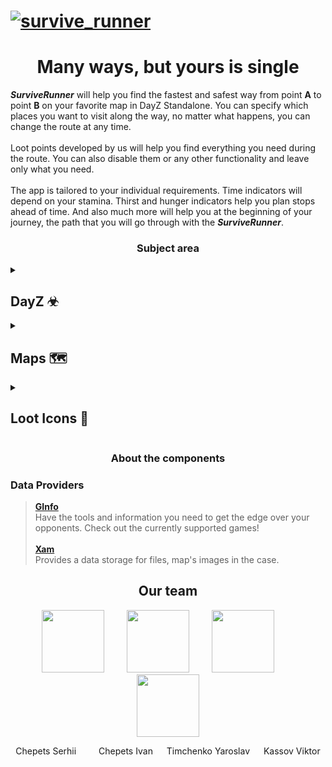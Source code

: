 # [![survive_runner](https://raw.githubusercontent.com/SaintZet/SurviveRunner/dev/Media/gh_banner.png)](https://github.com/SaintZet/SurviveRunner)

<div align="center">
  <h1> Many ways, but yours is single </h1>
</div>

  ***SurviveRunner*** will help you find the fastest and safest way from point **A** to point **B** on your favorite map in DayZ Standalone. You can specify which places you want to visit along the way, no matter what happens, you can change the route at any time.<br>
  <br>
  Loot points developed by us will help you find everything you need during the route. You can also disable them or any other functionality and leave only what you need.<br>
  <br>
  The app is tailored to your individual requirements. Time indicators will depend on your stamina. Thirst and hunger indicators help you plan stops ahead of time.
And also much more will help you at the beginning of your journey, the path that you will go through with the ***SurviveRunner***.


<div align="center">
  <h3> Subject area </h3>
</div>

<details><summary><h2>DayZ  ☣</h2></summary>
  DayZ is an postapocalyptic open world zombie survival game set on the map of Chernarus which is based on a real rural area in the czech republic.<br>
  <br>
  You are a lonely survivor - hungry, and lost in this huge hostile world. Search through the abandoned remains of civilication for food and weapons, fend of zombies and survive against other human players.<br>
<br>
Get DayZ at https://dayz.com
</details>

<details><summary><h2>Maps  🗺</h2></summary>
  We are developing a large variety of maps for the <b>DayZ Standalone</b>. Maps even comes with two different types:

<li> A <i>topographic</i> map that is useful for navigating by using contours, highlighted roads, buildings, rail tracks, and much more.</li>
<li> A <i>satellite</i> map which allows a focus on the game's terrain.</li><br>
  
  We developing the classical [Chernarus](https://dayz.fandom.com/wiki/Chernarus "fandom") and [Livonia](https://dayz.fandom.com/wiki/Livonia "fandom") maps as well as additional maps, such as:

[Namalsk](https://steamcommunity.com/sharedfiles/filedetails/?id=2289461232&searchtext=Namalsk "steamcommunity"): The famous mod featuring a winter setting
  
[Banov](https://steamcommunity.com/sharedfiles/filedetails/?id=2415195639&searchtext=Banov "steamcommunity"): First map inspired by the diverse Slovak landscape. Its size is 256 km2.
  
[Esseker](https://steamcommunity.com/sharedfiles/filedetails/?id=2462896799&searchtext=Esseker "steamcommunity"): Is a 12km2 post-apocalyptic map originally made for Arma 3 which is still playable.
  
[Takistan](https://steamcommunity.com/sharedfiles/filedetails/?id=2563233742 "steamcommunity"): A mountainous and relatively undeveloped region,
Central Takistan is one of the largest provinces in the country.

This list will certainly grow!

</details>

<details><summary><h2>Loot Icons   📌</h2></summary>
  The standalone version of DayZ changed the way mining works to a large extent. Almost every building is now available and has almost the same chance for items of the same type.<br>
  <br>
  But there are special buildings containing <i>war loot</i>, <i>farms</i> and <i>more</i>. We will highlight these special buildings and add many important landmarks to help users find their current location on the map.<br>
<br>
These attractions will include <i>lighthouses</i>, <i>water towers</i>, <i>ponds</i>, <i>deer</i>, <i>water pumps</i>, and <b>more</b>.

</details>

<div align="center">
  <h3> About the components </h3>
</div>

<!--
<details><summary><h2>Data Providers</h2></summary>
  <li> <a href="https://ginfo.gg/"> GInfo </a></li>
  <li> <a href="https://xam.nu/"> Xam </a> </li>
</details> !-->

### Data Providers
> <a href="https://ginfo.gg/"> <b> GInfo </b> </a> \
> Have the tools and information you need to get the edge over your opponents.
Check out the currently supported games! \
\
> <a href="https://xam.nu/"> <b> Xam </b> </a> \
> Provides a data storage for files, map's images in the case.

<div align="center">
  <h2> Our team </h2>
  <img src="https://avatars.githubusercontent.com/u/48261970" width=100 height=100> <span>&emsp;&emsp;</span>
  <img src="https://avatars.githubusercontent.com/u/74767262" width=100 height=100> <span>&emsp;&emsp;</span>
  <img src="https://avatars.githubusercontent.com/u/48255662" width=100 height=100> <span>&emsp;&emsp;</span>
  <img src="https://avatars.githubusercontent.com/u/37346667" width=100 height=100>
  <p> Chepets Serhii &emsp;&emsp; Chepets Ivan &emsp; Timchenko Yaroslav &emsp; Kassov Viktor</p>
</div>
